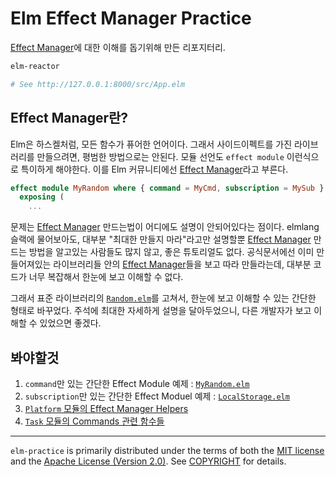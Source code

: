 Elm Effect Manager Practice
========
[Effect Manager]에 대한 이해를 돕기위해 만든 리포지터리.

```bash
elm-reactor

# See http://127.0.0.1:8000/src/App.elm
```

Effect Manager란?
--------
Elm은 하스켈처럼, 모든 함수가 퓨어한 언어이다. 그래서 사이드이펙트를 가진
라이브러리를 만들으려면, 평범한 방법으로는 안된다. 모듈 선언도 `effect module`
이런식으로 특이하게 해야한다. 이를 Elm 커뮤니티에선 [Effect Manager]라고 부른다.

```elm
effect module MyRandom where { command = MyCmd, subscription = MySub }
  exposing (
    ...
```

문제는 [Effect Manager] 만드는법이 어디에도 설명이 안되어있다는 점이다. elmlang
슬랙에 물어보아도, 대부분 "최대한 만들지 마라"라고만 설명할뿐 [Effect Manager]
만드는 방법을 알고있는 사람들도 많지 않고, 좋은 튜토리얼도 없다. 공식문서에선
이미 만들어져있는 라이브러리들 안의 [Effect Manager]들을 보고 따라 만들라는데,
대부분 코드가 너무 복잡해서 한눈에 보고 이해할 수 없다.

그래서 표준 라이브러리의 [`Random.elm`]를 고쳐서, 한눈에 보고 이해할 수 있는
간단한 형태로 바꾸었다. 주석에 최대한 자세하게 설명을 달아두었으니, 다른
개발자가 보고 이해할 수 있었으면 좋겠다.

봐야할것
--------
1.  `command`만 있는 간단한 Effect Module 예제 : [`MyRandom.elm`][code]
1.  `subscription`만 있는 간단한 Effect Moduel 예제 : [`LocalStorage.elm`](https://github.com/fredcy/localstorage/blob/master/src/LocalStorage.elm)
1.  [`Platform` 모듈의 Effect Manager Helpers][helper]
1.  [`Task` 모듈의 Commands 관련 함수들](http://package.elm-lang.org/packages/elm-lang/core/latest/Task#commands)

--------

`elm-practice` is primarily distributed under the terms of both the [MIT
license] and the [Apache License (Version 2.0)]. See [COPYRIGHT] for details.

[Effect Manager]: https://guide.elm-lang.org/effect_managers/
[`Random.elm`]: https://github.com/elm-lang/core/blob/master/src/Random.elm
[code]: https://github.com/simnalamburt/elm-practice/blob/master/src/MyRandom.elm
[helper]: http://package.elm-lang.org/packages/elm-lang/core/5.0.0/Platform#effect-manager-helpers
[MIT license]: LICENSE-MIT
[Apache License (Version 2.0)]: LICENSE-APACHE
[COPYRIGHT]: COPYRIGHT
